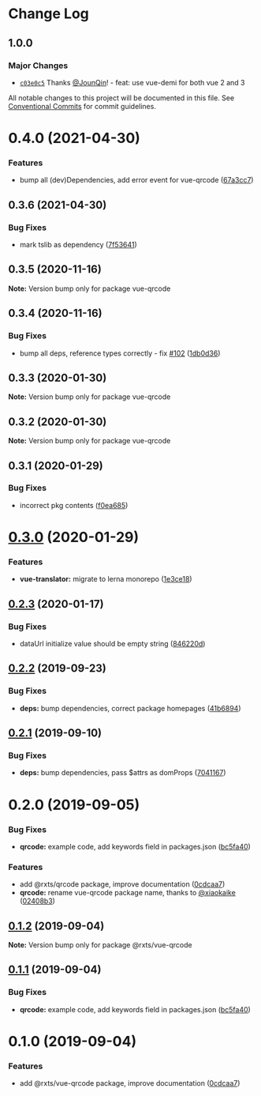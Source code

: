 # Change Log

## 1.0.0

### Major Changes

- [`c03e0c5`](https://github.com/rx-ts/vue/commit/c03e0c565d126159f6194f168c3f6af6ce2cd512) Thanks [@JounQin](https://github.com/JounQin)! - feat: use vue-demi for both vue 2 and 3

All notable changes to this project will be documented in this file.
See [Conventional Commits](https://conventionalcommits.org) for commit guidelines.

# 0.4.0 (2021-04-30)

### Features

- bump all (dev)Dependencies, add error event for vue-qrcode ([67a3cc7](https://github.com/rx-ts/vue/commit/67a3cc75cd160beb971646eb33f9e05f30ee09f0))

## 0.3.6 (2021-04-30)

### Bug Fixes

- mark tslib as dependency ([7f53641](https://github.com/rx-ts/vue/commit/7f53641e2c9c57432b3cc59a4a47aacaecf9267b))

## 0.3.5 (2020-11-16)

**Note:** Version bump only for package vue-qrcode

## 0.3.4 (2020-11-16)

### Bug Fixes

- bump all deps, reference types correctly - fix [#102](https://github.com/rx-ts/vue/issues/102) ([1db0d36](https://github.com/rx-ts/vue/commit/1db0d36300263db25358f80c25e3598093c7e445))

## 0.3.3 (2020-01-30)

**Note:** Version bump only for package vue-qrcode

## 0.3.2 (2020-01-30)

**Note:** Version bump only for package vue-qrcode

## 0.3.1 (2020-01-29)

### Bug Fixes

- incorrect pkg contents ([f0ea685](https://github.com/rx-ts/vue/commit/f0ea685c51d95e9ce24c91e2e4cd1d955b7c46aa))

# [0.3.0](https://github.com/rx-ts/vue/compare/vue-qrcode@0.2.3...vue-qrcode@0.3.0) (2020-01-29)

### Features

- **vue-translator:** migrate to lerna monorepo ([1e3ce18](https://github.com/rx-ts/vue/commit/1e3ce180af238aa612b28f2b7944f5eeb9664c40))

## [0.2.3](https://github.com/rx-ts/vue/compare/vue-qrcode@0.2.2...vue-qrcode@0.2.3) (2020-01-17)

### Bug Fixes

- dataUrl initialize value should be empty string ([846220d](https://github.com/rx-ts/vue/commit/846220ddf5bc47416e144e02ff559f35edc17789))

## [0.2.2](https://github.com/rx-ts/vue/compare/vue-qrcode@0.2.1...vue-qrcode@0.2.2) (2019-09-23)

### Bug Fixes

- **deps:** bump dependencies, correct package homepages ([41b6894](https://github.com/rx-ts/vue/commit/41b6894))

## [0.2.1](https://github.com/rx-ts/vue/compare/vue-qrcode@0.2.0...vue-qrcode@0.2.1) (2019-09-10)

### Bug Fixes

- **deps:** bump dependencies, pass $attrs as domProps ([7041167](https://github.com/rx-ts/vue/commit/7041167))

# 0.2.0 (2019-09-05)

### Bug Fixes

- **qrcode:** example code, add keywords field in packages.json ([bc5fa40](https://github.com/rx-ts/vue/commit/bc5fa40))

### Features

- add @rxts/qrcode package, improve documentation ([0cdcaa7](https://github.com/rx-ts/vue/commit/0cdcaa7))
- **qrcode:** rename vue-qrcode package name, thanks to [@xiaokaike](https://github.com/xiaokaike) ([02408b3](https://github.com/rx-ts/vue/commit/02408b3))

## [0.1.2](https://github.com/rx-ts/vue/compare/@rxts/vue-qrcode@0.1.1...@rxts/vue-qrcode@0.1.2) (2019-09-04)

**Note:** Version bump only for package @rxts/vue-qrcode

## [0.1.1](https://github.com/rx-ts/vue/compare/@rxts/vue-qrcode@0.1.0...@rxts/vue-qrcode@0.1.1) (2019-09-04)

### Bug Fixes

- **qrcode:** example code, add keywords field in packages.json ([bc5fa40](https://github.com/rx-ts/vue/commit/bc5fa40))

# 0.1.0 (2019-09-04)

### Features

- add @rxts/vue-qrcode package, improve documentation ([0cdcaa7](https://github.com/rx-ts/vue/commit/0cdcaa7))
